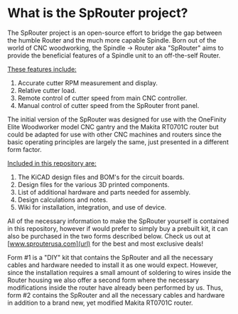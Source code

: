 # What is the SpRouter project?
The SpRouter project is an open-source effort to bridge the gap between the humble Router and the much more capable Spindle. Born out of the world of CNC woodworking, the Spindle -> Router aka "SpRouter" aims to provide the beneficial features of a Spindle unit to an off-the-self Router. 

<ins>These features include:</ins>
1. Accurate cutter RPM measurement and display.
2. Relative cutter load.
3. Remote control of cutter speed from main CNC controller.
4. Manual control of cutter speed from the SpRouter front panel.

The initial version of the SpRouter was designed for use with the OneFinity Elite Woodworker model CNC gantry and the Makita RT0701C router but could be adapted for use with other CNC machines and routers since the basic operating principles are largely the same, just presented in a different form factor.

<ins>Included in this repository are:</ins>
1. The KiCAD design files and BOM's for the circuit boards.
2. Design files for the various 3D printed components.
3. List of additional hardware and parts needed for assembly.
4. Design calculations and notes.
5. Wiki for installation, integration, and use of device.

All of the necessary information to make the SpRouter yourself is contained in this repository, however if would prefer to simply buy a prebuilt kit, it can also be purchased in the two forms described below. Check us out at [www.sprouterusa.com](url) for the best and most exclusive deals!

Form #1 is a "DIY" kit that contains the SpRouter and all the necessary cables and hardware needed to install it as one would expect. However, since the installation requires a small amount of soldering to wires inside the Router housing we also offer a second form where the necessary modifications inside the router have already been performed by us. Thus, form #2 contains the SpRouter and all the necessary cables and hardware in addition to a brand new, yet modified Makita RT0701C router.
